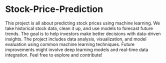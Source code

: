 # Stock-Price-Prediction
This project is all about predicting stock prices using machine learning. We take historical stock data, clean it up, and use models to forecast future trends. The goal is to help investors make better decisions with data-driven insights. The project includes data analysis, visualization, and model evaluation using common machine learning techniques. Future improvements might involve deep learning models and real-time data integration. Feel free to explore and contribute!
